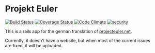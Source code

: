 Projekt Euler
=============

[![Build Status](https://travis-ci.org/PFischbeck/projekteuler.svg?branch=master)](https://travis-ci.org/PFischbeck/projekteuler)
[![Coverage Status](https://img.shields.io/coveralls/PFischbeck/projekteuler.svg)](https://coveralls.io/r/PFischbeck/projekteuler?branch=master)
[![Code Climate](https://codeclimate.com/github/PFischbeck/projekteuler/badges/gpa.svg)](https://codeclimate.com/github/PFischbeck/projekteuler)
[![security](https://hakiri.io/github/PFischbeck/projekteuler/master.svg)](https://hakiri.io/github/PFischbeck/projekteuler/master)

This is a rails app for the german translation of [projecteuler.net](https://projecteuler.net).

Currently, it doesn't have a website, but when most of the current issues are fixed, it will be uploaded.

